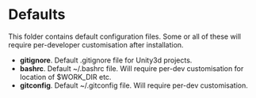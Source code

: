 # Defaults
This folder contains default configuration files.
Some or all of these will require per-developer customisation after installation.

* **gitignore**. Default .gitignore file for Unity3d projects.
* **bashrc**. Default ~/.bashrc file. Will require per-dev customisation for location of $WORK\_DIR etc.
* **gitconfig**. Default ~/.gitconfig file. Will require per-dev customisation.


